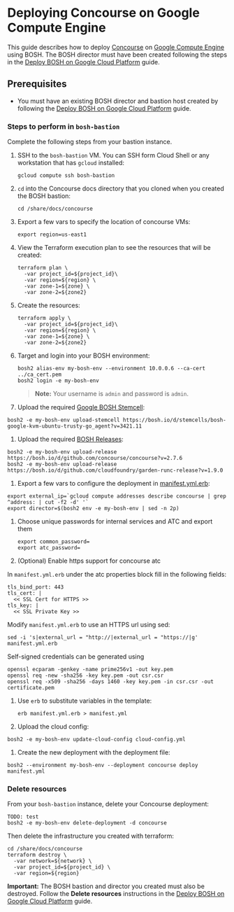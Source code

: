# Deploying Concourse on Google Compute Engine

This guide describes how to deploy [Concourse](http://concourse.ci/) on [Google Compute Engine](https://cloud.google.com/) using BOSH. The BOSH director must have been created following the steps in the [Deploy BOSH on Google Cloud Platform](../bosh/README.md) guide.

## Prerequisites

* You must have an existing BOSH director and bastion host created by following the [Deploy BOSH on Google Cloud Platform](../bosh/README.md) guide.


### Steps to perform in `bosh-bastion`
Complete the following steps from your bastion instance.

1. SSH to the `bosh-bastion` VM. You can SSH form Cloud Shell or any workstation that has `gcloud` installed:

    ```
    gcloud compute ssh bosh-bastion
    ```

1. `cd` into the Concourse docs directory that you cloned when you created the BOSH bastion:

    ```
    cd /share/docs/concourse
    ```

1. Export a few vars to specify the location of concourse VMs:

    ```
    export region=us-east1
    ```

1. View the Terraform execution plan to see the resources that will be created:

    ```
    terraform plan \
      -var project_id=${project_id}\
      -var region=${region} \
      -var zone-1=${zone} \
      -var zone-2=${zone2}
    ```

1. Create the resources:

    ```
    terraform apply \
      -var project_id=${project_id}\
      -var region=${region} \
      -var zone-1=${zone} \
      -var zone-2=${zone2}
    ```

1. Target and login into your BOSH environment:

    ```
    bosh2 alias-env my-bosh-env --environment 10.0.0.6 --ca-cert ../ca_cert.pem
    bosh2 login -e my-bosh-env
    ```

    > **Note:** Your username is `admin` and password is `admin`.

1. Upload the required [Google BOSH Stemcell](http://bosh.io/docs/stemcell.html):

  ```
  bosh2 -e my-bosh-env upload-stemcell https://bosh.io/d/stemcells/bosh-google-kvm-ubuntu-trusty-go_agent?v=3421.11
  ```

1. Upload the required [BOSH Releases](http://bosh.io/docs/release.html):

  ```
  bosh2 -e my-bosh-env upload-release https://bosh.io/d/github.com/concourse/concourse?v=2.7.6
  bosh2 -e my-bosh-env upload-release https://bosh.io/d/github.com/cloudfoundry/garden-runc-release?v=1.9.0
  ```

1. Export a few vars to configure the deployment in [manifest.yml.erb](manifest.yml.erb):

  ```
  export external_ip=`gcloud compute addresses describe concourse | grep ^address: | cut -f2 -d' '`
  export director=$(bosh2 env -e my-bosh-env | sed -n 2p)

  ```

1. Choose unique passwords for internal services and ATC and export them
   ```
   export common_password=
   export atc_password=
   ```

1. (Optional) Enable https support for concourse atc

  In `manifest.yml.erb` under the atc properties block fill in the following fields:
  ```
  tls_bind_port: 443
  tls_cert: |
    << SSL Cert for HTTPS >>
  tls_key: |
    << SSL Private Key >>
  ```

  Modify `manifest.yml.erb` to use an HTTPS url using sed:
  ```
  sed -i 's|external_url = "http://|external_url = "https://|g' manifest.yml.erb
  ```

  Self-signed credentials can be generated using
  ```
  openssl ecparam -genkey -name prime256v1 -out key.pem
  openssl req -new -sha256 -key key.pem -out csr.csr
  openssl req -x509 -sha256 -days 1460 -key key.pem -in csr.csr -out certificate.pem
  ```

1. Use `erb` to substitute variables in the template:

    ```
    erb manifest.yml.erb > manifest.yml
    ```

1. Upload the cloud config:

  ```
  bosh2 -e my-bosh-env update-cloud-config cloud-config.yml
  ```

1. Create the new deployment with the deployment file:

  ```
  bosh2 --environment my-bosh-env --deployment concourse deploy manifest.yml
  ```

### Delete resources

From your `bosh-bastion` instance, delete your Concourse deployment:

  ```
  TODO: test
  bosh2 -e my-bosh-env delete-deployment -d concourse
  ```

Then delete the infrastructure you created with terraform:
  ```
  cd /share/docs/concourse
  terraform destroy \
    -var network=${network} \
    -var project_id=${project_id} \
    -var region=${region}
  ```

**Important:** The BOSH bastion and director you created must also be destroyed. Follow the **Delete resources** instructions in the [Deploy BOSH on Google Cloud Platform](../bosh/README.md) guide.
